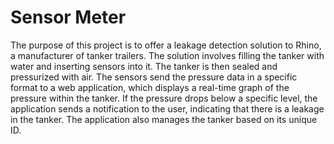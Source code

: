 # Sensor Meter
The purpose of this project is to offer a leakage detection solution to Rhino, a manufacturer of tanker trailers. The solution involves filling the tanker with water and inserting sensors into it. The tanker is then sealed and pressurized with air. The sensors send the pressure data in a specific format to a web application, which displays a real-time graph of the pressure within the tanker. If the pressure drops below a specific level, the application sends a notification to the user, indicating that there is a leakage in the tanker. The application also manages the tanker based on its unique ID.
